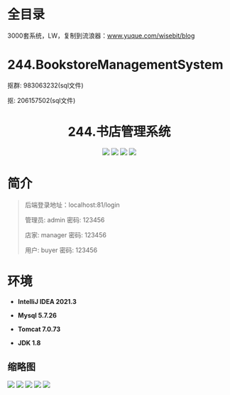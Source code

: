 # 全目录

3000套系统，LW，复制到流浪器：www.yuque.com/wisebit/blog

# 244.BookstoreManagementSystem

<p>抠群: 983063232(sql文件)</p>
<p>抠: 206157502(sql文件)</p>

<p><h1 align="center">244.书店管理系统</h1></p>


<p align="center">
	<img src="https://img.shields.io/badge/jdk-1.8-orange.svg"/>
    <img src="https://img.shields.io/badge/springboot-5.x-lightgrey.svg"/>
    <img src="https://img.shields.io/badge/html-3.x-blue.svg"/>
    <img src="https://img.shields.io/badge/mybatis-5.x-yellow.svg"/>
</p>

# 简介
>
> 后端登录地址：localhost:81/login
>
> 管理员: admin   密码: 123456
>
> 店家: manager   密码: 123456
> 
> 用户: buyer   密码: 123456
> 

# 环境

- <b>IntelliJ IDEA 2021.3</b>

- <b>Mysql 5.7.26</b>

- <b>Tomcat 7.0.73</b>

- <b>JDK 1.8</b>




## 缩略图

![](https://bitwise.oss-cn-heyuan.aliyuncs.com/2024/9/10/71c03213-1ba4-45a0-82ce-621b95ef13b2.png)
![](https://bitwise.oss-cn-heyuan.aliyuncs.com/2024/9/10/ed96a5a8-f15b-4685-add9-46c046e079f0.png)
![](https://bitwise.oss-cn-heyuan.aliyuncs.com/2024/9/10/659cab64-8f93-40e9-bce4-ac8b0a5e20ce.png)
![](https://bitwise.oss-cn-heyuan.aliyuncs.com/2024/9/10/02e5608c-edb2-419b-91e4-a9a2adbbf10e.png)
![](https://bitwise.oss-cn-heyuan.aliyuncs.com/2024/9/10/367ff1a5-a7ff-4b40-8968-1e9ea6d00d67.png)





